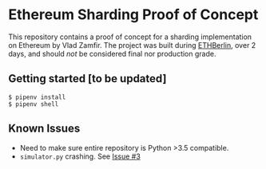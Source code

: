 # Ethereum Sharding Proof of Concept 

This repository contains a proof of concept for a sharding implementation on Ethereum by Vlad Zamfir. 
The project was built during [ETHBerlin](http://ethberlin.com/), over 2 days, and should *not* be considered final nor production grade.  

## Getting started [to be updated]

```
$ pipenv install
$ pipenv shell
```

## Known Issues
- Need to make sure entire repository is Python >3.5 compatible.
- `simulator.py` crashing. See [Issue #3](https://github.com/smarx/ethshardingpoc/issues/3)